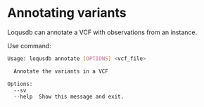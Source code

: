 # Annotating variants

Loqusdb can annotate a VCF with observations from an instance.

Use command:

```bash
Usage: loqusdb annotate [OPTIONS] <vcf_file>

  Annotate the variants in a VCF

Options:
  --sv
  --help  Show this message and exit.
```
